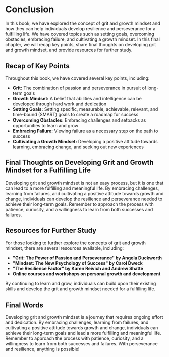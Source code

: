 # Conclusion

In this book, we have explored the concept of grit and growth mindset and how they can help individuals develop resilience and perseverance for a fulfilling life. We have covered topics such as setting goals, overcoming obstacles, embracing failure, and cultivating a growth mindset. In this final chapter, we will recap key points, share final thoughts on developing grit and growth mindset, and provide resources for further study.

Recap of Key Points
-------------------

Throughout this book, we have covered several key points, including:

* **Grit:** The combination of passion and perseverance in pursuit of long-term goals
* **Growth Mindset:** A belief that abilities and intelligence can be developed through hard work and dedication
* **Setting Goals:** Setting specific, measurable, achievable, relevant, and time-bound (SMART) goals to create a roadmap for success
* **Overcoming Obstacles:** Embracing challenges and setbacks as opportunities to learn and grow
* **Embracing Failure:** Viewing failure as a necessary step on the path to success
* **Cultivating a Growth Mindset:** Developing a positive attitude towards learning, embracing change, and seeking out new experiences

Final Thoughts on Developing Grit and Growth Mindset for a Fulfilling Life
--------------------------------------------------------------------------

Developing grit and growth mindset is not an easy process, but it is one that can lead to a more fulfilling and meaningful life. By embracing challenges, learning from failures, and cultivating a positive attitude towards growth and change, individuals can develop the resilience and perseverance needed to achieve their long-term goals. Remember to approach the process with patience, curiosity, and a willingness to learn from both successes and failures.

Resources for Further Study
---------------------------

For those looking to further explore the concepts of grit and growth mindset, there are several resources available, including:

* **"Grit: The Power of Passion and Perseverance" by Angela Duckworth**
* **"Mindset: The New Psychology of Success" by Carol Dweck**
* **"The Resilience Factor" by Karen Reivich and Andrew Shatté**
* **Online courses and workshops on personal growth and development**

By continuing to learn and grow, individuals can build upon their existing skills and develop the grit and growth mindset needed for a fulfilling life.

Final Words
-----------

Developing grit and growth mindset is a journey that requires ongoing effort and dedication. By embracing challenges, learning from failures, and cultivating a positive attitude towards growth and change, individuals can achieve their long-term goals and lead a more fulfilling and meaningful life. Remember to approach the process with patience, curiosity, and a willingness to learn from both successes and failures. With perseverance and resilience, anything is possible!